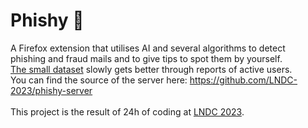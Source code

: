 # Phishy 🎣
A Firefox extension that utilises AI and several algorithms to detect <br/>
phishing and fraud mails and to give tips to spot them by yourself. <br/>[The small dataset](https://www.kaggle.com/datasets/charlottehall/phishing-email-data-by-type) slowly gets better through reports of active users.<br/>
You can find the source of the server here: https://github.com/LNDC-2023/phishy-server <br/>
<br/>
This project is the result of 24h of coding at [LNDC 2023](https://www.lndc.de).
